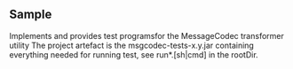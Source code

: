 ## Sample

Implements and provides test programsfor the MessageCodec transformer utility
The project artefact is the msgcodec-tests-x.y.jar containing everything needed for running test, 
see run*.[sh|cmd] in the rootDir.

